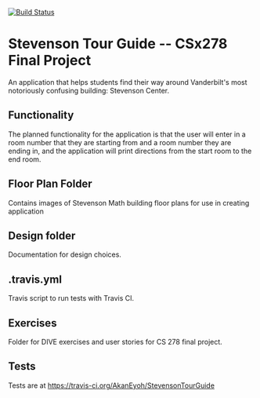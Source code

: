 [![Build Status](https://travis-ci.org/AkanEyoh/StevensonTourGuide.svg?branch=master)](https://travis-ci.org/AkanEyoh/StevensonTourGuide)

# Stevenson Tour Guide -- CSx278 Final Project
An application that helps students find their way around Vanderbilt's most notoriously confusing building: Stevenson Center.

## Functionality
The planned functionality for the application is that the user will enter in a room number that they are starting from and a room number they are ending in, and the application will print directions from the start room to the end room.

## Floor Plan Folder
Contains images of Stevenson Math building floor plans for use in creating application

## Design folder
Documentation for design choices.

## .travis.yml
Travis script to run tests with Travis CI.

## Exercises
Folder for DIVE exercises and user stories for CS 278 final project.

## Tests
Tests are at https://travis-ci.org/AkanEyoh/StevensonTourGuide